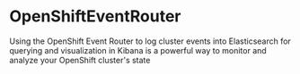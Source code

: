 # OpenShiftEventRouter
 Using the OpenShift Event Router to log cluster events into Elasticsearch for querying and visualization in Kibana is a powerful way to monitor and analyze your OpenShift cluster's state
